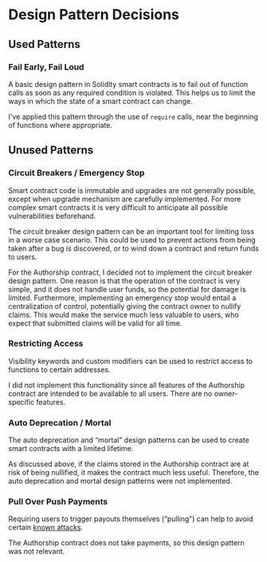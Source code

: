# Design Pattern Decisions

## Used Patterns

### Fail Early, Fail Loud

A basic design pattern in Solidity smart contracts is to fail out of function
calls as soon as any required condition is violated. This helps us to limit the
ways in which the state of a smart contract can change.

I've applied this pattern through the use of `require` calls, near the beginning
of functions where appropriate.

## Unused Patterns

### Circuit Breakers / Emergency Stop

Smart contract code is immutable and upgrades are not generally possible,
except when upgrade mechanism are carefully implemented. For more complex smart
contracts it is very difficult to anticipate all possible vulnerabilities
beforehand.

The circuit breaker design pattern can be an important tool for limiting loss
in a worse case scenario. This could be used to prevent actions from being
taken after a bug is discovered, or to wind down a contract and return funds to
users.

For the Authorship contract, I decided not to implement the circuit breaker
design pattern. One reason is that the operation of the contract is very simple,
and it does not handle user funds, so the potential for damage is limited.
Furthermore, implementing an emergency stop would entail a centralization of
control, potentially giving the contract owner to nullify claims. This would
make the service much less valuable to users, who expect that submitted claims
will be valid for all time.

### Restricting Access

Visibility keywords and custom modifiers can be used to restrict access to
functions to certain addresses.

I did not implement this functionality since all features of the Authorship
contract are intended to be available to all users. There are no owner-specific
features.

### Auto Deprecation / Mortal

The auto deprecation and “mortal” design patterns can be used to create smart
contracts with a limited lifetime.

As discussed above, if the claims stored in the Authorship contract are at risk
of being nullified, it makes the contract much less useful. Therefore, the
auto deprecation and mortal design patterns were not implemented.

### Pull Over Push Payments

Requiring users to trigger payouts themselves (“pulling”) can help to avoid
certain [known attacks](https://consensys.github.io/smart-contract-best-practices/known_attacks/).

The Authorship contract does not take payments, so this design pattern was not
relevant.
